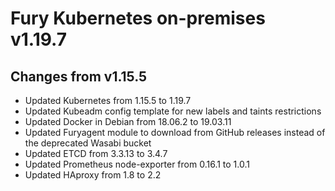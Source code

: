 # Fury Kubernetes on-premises v1.19.7

## Changes from v1.15.5

- Updated Kubernetes from 1.15.5 to 1.19.7
- Updated Kubeadm config template for new labels and taints restrictions
- Updated Docker in Debian from 18.06.2 to 19.03.11
- Updated Furyagent module to download from GitHub releases instead of the deprecated Wasabi bucket
- Updated ETCD from 3.3.13 to 3.4.7
- Updated Prometheus node-exporter from 0.16.1 to 1.0.1
- Updated HAproxy from 1.8 to 2.2
